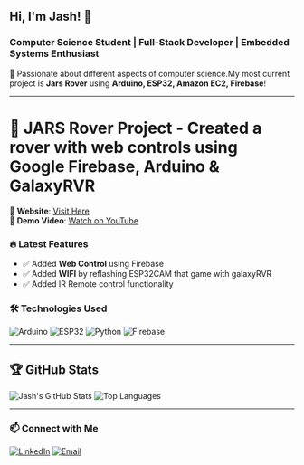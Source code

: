 ## Hi, I'm Jash! 👋  
### Computer Science Student | Full-Stack Developer | Embedded Systems Enthusiast  

🚀 Passionate about different aspects of computer science.My most current project is **Jars Rover** using **Arduino, ESP32, Amazon EC2, Firebase**!  

---

# 🚀 **JARS Rover Project** - Created a rover with web controls using Google Firebase, Arduino & GalaxyRVR
🔗 **Website**: [Visit Here](https://itsjash.com/rover.html)  
🎥 **Demo Video**: [Watch on YouTube](https://www.youtube.com/watch?v=9_svSL55m3o&feature=youtu.be)  

### 🔥 **Latest Features**
- ✅ Added **Web Control** using Firebase
- ✅ Added **WIFI** by reflashing ESP32CAM that game with galaxyRVR
- ✅ Added IR Remote control functionality
  
### 🛠️ **Technologies Used**
![Arduino](https://img.shields.io/badge/Arduino-00979D?style=for-the-badge&logo=arduino&logoColor=white)
![ESP32](https://img.shields.io/badge/ESP32-0078D7?style=for-the-badge&logo=espressif)
![Python](https://img.shields.io/badge/Python-FFD43B?style=for-the-badge&logo=python&logoColor=white)
![Firebase](https://img.shields.io/badge/Firebase-FFCA28?style=for-the-badge&logo=firebase)

---

## 🏆 **GitHub Stats**
![Jash's GitHub Stats](https://github-readme-stats.vercel.app/api?username=Dramaticgod&show_icons=true&theme=radical)
![Top Languages](https://github-readme-stats.vercel.app/api/top-langs/?username=Dramaticgod&layout=compact&theme=radical)

---

### 📫 **Connect with Me**
[![LinkedIn](https://img.shields.io/badge/LinkedIn-blue?style=for-the-badge&logo=linkedin)](https://www.linkedin.com/in/jash-sh/)
[![Email](https://img.shields.io/badge/Email-red?style=for-the-badge&logo=gmail)](mailto:jashs2974@email.com)
